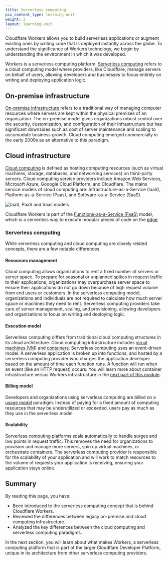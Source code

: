 ```yaml
---
title: Serverless computing
pcx_content_type: learning-unit
weight: 2
layout: learning-unit
---
```


Cloudflare Workers allows you to build serverless applications or augment existing ones by writing code that is deployed instantly across the globe. To understand the significance of Workers technology, we begin by understanding the environment in which it was developed.

Workers is a serverless computing platform. [Serverless computing](https://www.cloudflare.com/learning/serverless/what-is-serverless/) refers to a cloud computing model where providers, like Cloudflare, manage servers on behalf of users, allowing developers and businesses to focus entirely on writing and deploying application logic. 

## On-premise infrastructure

[On-premise infrastructure](https://www.cloudflare.com/learning/cloud/what-is-cloud-migration/) refers to a traditional way of managing computer resources where servers are kept within the physical premises of an organization. The on-premise model gives organizations robust control over the security, customization, and configuration of their infrastructure but has significant downsides such as cost of server maintenance and scaling to accomodate business growth. Cloud computing emerged commercially in the early 2000s as an alternative to this paradigm.

## Cloud infrastructure

[Cloud computing](https://www.cloudflare.com/learning/cloud/what-is-the-cloud/) is defined as hosting computing resources (such as virtual machines, storage, databases, and networking services) on third-party servers. Cloud computing service providers include Amazon Web Services, Microsoft Azure, Gooogle Cloud Platform, and Cloudflare. The mains service models of cloud computing are: Infrastructure-as-a-Service (IaaS), Platform-as-a-Service (Paas), and Software-as-a-Service (SaaS).

![IaaS, PaaS and Saas models](/images/learning-paths/workers/saas-paas-iaas-diagram.svg)

Cloudflare Workers is part of the [Functions-as-a-Service (FaaS)](https://www.cloudflare.com/learning/serverless/glossary/function-as-a-service-faas/) model, which is a serverless way to execute modular pieces of code on the [edge](https://www.cloudflare.com/learning/serverless/glossary/what-is-edge-computing/).

### Serverless computing

While serverless computing and cloud computing are closely related concepts, there are a few notable differences.

#### Resources management

Cloud computing allows organizations to rent a fixed number of servers or server space. To prepare for seasonal or unplanned spikes in request traffic to their applications, organizations may overpurchase server space to ensure their applications do not go down because of high request volume from end users or customers. In the serverless computing model, organizations and individuals are not required to calculate how much server space or machines they need to rent. Serverless computing providers take care of server management, scaling, and provisioning, allowing developers and organizations to focus on writing and deploying logic.

#### Execution model

Serverless computing differs from traditional cloud computing structures in its cloud architecture. Cloud computing infrastructure includes [virual machines (VM)](https://www.cloudflare.com/learning/cloud/what-is-a-virtual-machine/) and [containers](https://www.cloudflare.com/learning/serverless/serverless-vs-containers/). Serverless computing uses an event-driven model. A serverless application is broken up into functions, and hosted by a serverless computing provider who charges the application developer based on the amount of time each function runs. A function will run when an event (like an HTTP request) occurs. You will learn more about container infrastructure versus Workers infrastructure in the [next part of this module](/learning-paths/workers/concepts/workers-concepts/). 

#### Billing model

Developers and organizations using serverless computing are billed on a [usage model](/workers/pricing/) paradigm. Instead of paying for a fixed amount of computing resources that may be underutilized or exceeded, users pay as much as they use in the serverless model.

#### Scalability

Serverless computing platforms scale automatically to handle surges and low points in request traffic. This removes the need for organizations to provision and manage more servers, spin up virtual machines, or orchestrate containers. The serverless computing provider is responsible for the scalability of your application and will work to match resources to the volume of requests your application is receiving, ensuring your application stays online.

## Summary

By reading this page, you have:

- Been introduced to the serverless computing concept that is behind Cloudflare Workers.
- Reviewed the differences between legacy on-premise and cloud computing infrastructure.
- Analyzed the key differences between the cloud computing and serverless computing paradigms.

In the next section, you will learn about what makes Workers, a serverless computing platform that is part of the larger Cloudflare Developer Platform, unique in its architecture from other serverless computing providers.